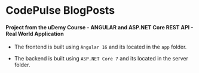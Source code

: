 # CodePulse BlogPosts

#### Project from the uDemy Course - ANGULAR and ASP.NET Core REST API - Real World Application 

* The frontend is built using `Angular 16` and its located in the `app` folder.

* The backend is built using `ASP.NET Core 7` and its located in the server folder.

